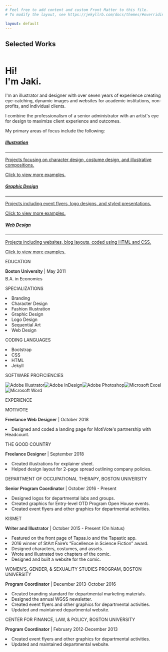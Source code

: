 ```yaml
---
# Feel free to add content and custom Front Matter to this file.
# To modify the layout, see https://jekyllrb.com/docs/themes/#overriding-theme-defaults

layout: default
---
```


<!-- Page Content -->
<div class="container">
    <div class="row ml-1">
        <h2>Selected Works</h2>
    </div>
    <div class="row text-center text-lg-left">
      <div class="col-lg-3 col-md-4 col-sm-6 col-6 px-2">
        <a href="/projects/Phaedra/" class="d-block mb-3 p-1">
              <img class="img-fluid img-thumbnail" src="assets/gallery1.png" alt="">
            </a>
      </div>
      <div class="col-lg-3 col-md-4 col-sm-6 col-6 px-2">
        <a href="/projects/wordpress/" class="d-block mb-3 p-1">
              <img class="img-fluid img-thumbnail" src="assets/gallery20.png" alt="">
            </a>
      </div>
      <div class="col-lg-3 col-md-4 col-sm-6 col-6 px-2">
        <a href="/projects/frozen/" class="d-block mb-3 p-1">
              <img class="img-fluid img-thumbnail" src="assets/gallery2.png" alt="">
            </a>
      </div>
      <div class="col-lg-3 col-md-4 col-sm-6 col-6 px-2">
        <a href="/projects/tertia/" class="d-block mb-3 p-1">
              <img class="img-fluid img-thumbnail" src="assets/gallery3.png" alt="">
            </a>
      </div>
      <div class="col-lg-3 col-md-4 col-sm-6 col-6 px-2">
        <a href="/projects/DVA/" class="d-block mb-3 p-1">
              <img class="img-fluid img-thumbnail" src="assets/gallery4.png" alt="">
            </a>
      </div>
      <div class="col-lg-3 col-md-4 col-sm-6 col-6 px-2">
        <a href="/projects/brewhaha/" class="d-block mb-3 p-1">
              <img class="img-fluid img-thumbnail" src="assets/gallery5.png" alt="">
            </a>
      </div>
      <div class="col-lg-3 col-md-4 col-sm-6 col-6 px-2">
        <a href="/projects/Cullen/" class="d-block mb-3 p-1">
              <img class="img-fluid img-thumbnail" src="assets/gallery6.png" alt="">
            </a>
      </div>
      <div class="col-lg-3 col-md-4 col-sm-6 col-6 px-2">
        <a href="/projects/wgsbranding/" class="d-block mb-3 p-1">
              <img class="img-fluid img-thumbnail" src="assets/gallery13.png" alt="">
            </a>
      </div>
      <div class="col-lg-3 col-md-4 col-sm-6 col-6 px-2">
        <a href="/projects/WS326" class="d-block mb-3 p-1">
              <img class="img-fluid img-thumbnail" src="assets/gallery9.png" alt="">
            </a>
      </div>
      <div class="col-lg-3 col-md-4 col-sm-6 col-6 px-2">
        <a href="/projects/Dal/" class="d-block mb-3 p-1">
              <img class="img-fluid img-thumbnail" src="assets/gallery10.png" alt="">
            </a>
      </div>
      <div class="col-lg-3 col-md-4 col-sm-6 col-6 px-2">
        <a href="/projects/motivote/" class="d-block mb-3 p-1">
              <img class="img-fluid img-thumbnail" src="assets/gallery11.png" alt="">
            </a>
      </div>
      <div class="col-lg-3 col-md-4 col-sm-6 col-6 px-2">
        <a href="/projects/cover/" class="d-block mb-3 p-1">
              <img class="img-fluid img-thumbnail" src="assets/gallery12.png" alt="">
            </a>
      </div>
    </div>
</div>
<!-- /.container -->

<!-- jumbotron -->
<div class="container-fluid" id="bio-container">
<div class="container">
<div class="jumbotron mb-0" id="bio">
<h1 class="display-4">Hi!<br class="rwd-break" />  I'm Jaki.</h1>
<p class="lead">I'm an illustrator and designer with over seven years of experience creating eye-catching, dynamic images and websites for academic institutions, non-profits, and individual clients.</p>
<p class="lead">I combine the professionalism of a senior administrator with an artist's eye for design to maximize client experience and outcomes.</P>
<P class="lead">My primary areas of focus include the following:</p>

<div class="card-deck mt-4 mb-3">
    <div class="card"><a href="/portfolio#illust">
        <div class="card-body text-center">
        <i class="fas fa-pencil-alt specialization-icon mt-3"></i>
        <h5 class="card-title mt-2">Illustration</h5>
        <hr class="mx-5">
        <p class="card-text small text-muted mb-3">Projects focusing on character design, costume design, and illustrative compositions.</p>
        <p class="card-text small text-muted mb-3">Click to view more examples.</p>
        </div>
    </a></div>
<div class="card"><a href="/portfolio#gdesign">
<div class="card-body text-center">
<i class="fas fa-file-image specialization-icon mt-3"></i>
<h5 class="card-title mt-2">Graphic Design</h5>
<hr class="mx-5">
<p class="card-text small text-muted mb-3">Projects including event flyers, logo designs, and styled presentations.</p>
<p class="card-text small text-muted mb-3">Click to view more examples.</p>
</div>
</a></div>
<div class="card"><a href="/portfolio#wdesign">
<div class="card-body text-center">
<i class="fas fa-desktop specialization-icon mt-3"></i>
<h5 class="card-title mt-2">Web Design</h5>
<hr class="mx-5">
<p class="card-text small text-muted mb-3">Projects including websites, blog layouts, coded using HTML and CSS.</p>
<p class="card-text small text-muted mb-3">Click to view more examples.</p>
</div>
</a></div>
</div>
            
<div class="container px-0">
<div class="row mt-sm-4 mt-md-0 resume">
<div class="col-sm-12 mt-0 mb-4 col-md-4 mt-md-0 mt-lg-0 text-xl-right text-lg-right text-md-right text-left">
<p class="resume-heading">EDUCATION</P>
<P class="resume-subheading"><font style="font-weight:600;">Boston University</font> | May 2011</P>
<P class="resume-subheading" style="margin-top:-7px;">B.A. in Economics</P>
<p class="resume-heading">SPECIALIZATIONS</P>
<LI>Branding</LI>
<li>Character Design</li>
<li>Fashion Illustration</li>
<li>Graphic Design</li>
<li>Logo Design</li>
<li>Sequential Art</li>
<li>Web Design</li>
<p class="resume-heading">CODING LANGUAGES</P>
<LI>Bootstrap</LI>
<li>CSS</li>
<li>HTML</li>
<li>Jekyll</li>
<p class="resume-heading">SOFTWARE PROFICIENCIES</P>
<img src="assets/adobeillustrator.svg" title="Adobe Illustrator"><img src="assets/adobeindesign.svg" title="Adobe InDesign"><img src="assets/adobephotoshop.svg" title="Adobe Photoshop"><img src="assets/microsoftexcel.svg" title="Microsoft Excel"><img src="assets/microsoftword.svg" title="Microsoft Word">
</div>
<div class="col-sm-12 col-md-8 ">
<p class="resume-heading">EXPERIENCE</P>
<p class="resume-heading">MOTIVOTE</P>
<P class="resume-subheading"><font style="font-weight:600;">Freelance Web Designer</font> | October 2018</P>
<li>Designed and coded a landing page for MotiVote's partnership with Headcount.</li>
<p class="resume-heading">THE GOOD COUNTRY</P>
<P class="resume-subheading"><font style="font-weight:600;">Freelance Designer</font> | September 2018</P>
<li>Created illustrations for explainer sheet.</li>
<li>Helped design layout for 2-page spread outlining company policies.</li>
<P class="resume-heading">DEPARTMENT OF OCCUPATIONAL THERAPY, BOSTON UNIVERSITY</P>
<P class="resume-subheading"><font style="font-weight:600;">Senior Program Coordinator</font> | October 2016 - Present</P>
<li>Designed logos for departmental labs and groups.</li>
<li>Created graphics for Entry-level OTD Program Open House events.</li>
<li>Created event flyers and other graphics for departmental activities.</li>
<P class="resume-heading">KISMET</P>
<P class="resume-subheading"><font style="font-weight:600;">Writer and Illustrator</font> | October 2015 - Present (On hiatus)</P>
<li>Featured on the front page of Tapas.io and the Tapastic app.</li>
<li>2016 winner of StArt Faire’s “Excellence in Science Fiction” award.</li>
<li>Designed characters, costumes, and assets.</li>
<li>Wrote and illustrated two chapters of the comic.</li>
<li>Designed and built a website for the comic.</li>
<P class="resume-heading">WOMEN’S, GENDER, & SEXUALITY STUDIES PROGRAM, BOSTON UNIVERSITY</P>
<p class="resume-subheading"><font style="font-weight:600;">Program Coordinator</font> | December 2013-October 2016</p>
<li>Created branding standard for departmental marketing materials.</li>
<li>Designed the annual WGSS newsletter.</li>
<li>Created event flyers and other graphics for departmental activities.</li>
<li>Updated and maintained departmental website.</li>
<P class="resume-heading">CENTER FOR FINANCE, LAW, & POLICY, BOSTON UNIVERSITY</P>
<p class="resume-subheading"><font style="font-weight:600;">Program Coordinator</font> | February 2012-December 2013</p>
<li>Created event flyers and other graphics for departmental activities.</li>
<li>Updated and maintained departmental website.</li>                    
</div>
</div>
</div>
</div>
</div>
</div>
<!-- /.jumbotron-->